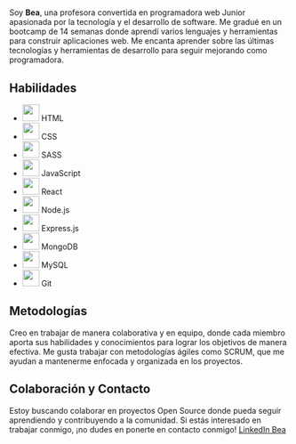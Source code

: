 # <title> Hello World </title>

Soy **Bea**, una profesora convertida en programadora web Junior apasionada por la tecnología y el desarrollo de software. Me gradué en un bootcamp de 14 semanas donde aprendí varios lenguajes y herramientas para construir aplicaciones web. Me encanta aprender sobre las últimas tecnologías y herramientas de desarrollo para seguir mejorando como programadora.

## Habilidades

- <img src="https://i.postimg.cc/2y7LB9Yy/HTML.png" width="30"/> HTML
- <img src="https://i.postimg.cc/zv25MTSp/CSS.png" width="30"/> CSS
- <img src="https://i.postimg.cc/9QcxnzQw/SASS.png" width="30"/> SASS
- <img src="https://i.postimg.cc/7ZNLqJV1/Javascript.png" width="30"/> JavaScript
- <img src="https://i.postimg.cc/j2gSypD8/React.png" width="30"/> React
- <img src="https://i.postimg.cc/VLJKnXTg/nodejs.png" width="30"/> Node.js
- <img src="https://i.postimg.cc/jj7cmKK7/Express-JS-log.png" width="30"/> Express.js
- <img src="https://i.postimg.cc/767zMM0v/Mongo.png" width="30"/> MongoDB
- <img src="https://i.postimg.cc/7ZM026xX/MySQL.png" width="30"/> MySQL
- <img src="https://i.postimg.cc/LXFYXFPL/git.png" width="30"/> Git

## Metodologías

Creo en trabajar de manera colaborativa y en equipo, donde cada miembro aporta sus habilidades y conocimientos para lograr los objetivos de manera efectiva. Me gusta trabajar con metodologías ágiles como SCRUM, que me ayudan a mantenerme enfocada y organizada en los proyectos.

## Colaboración y Contacto

Estoy buscando colaborar en proyectos Open Source donde pueda seguir aprendiendo y contribuyendo a la comunidad. Si estás interesado en trabajar conmigo, ¡no dudes en ponerte en contacto conmigo! [LinkedIn Bea](https://www.linkedin.com/in/bea-figueroa/)
